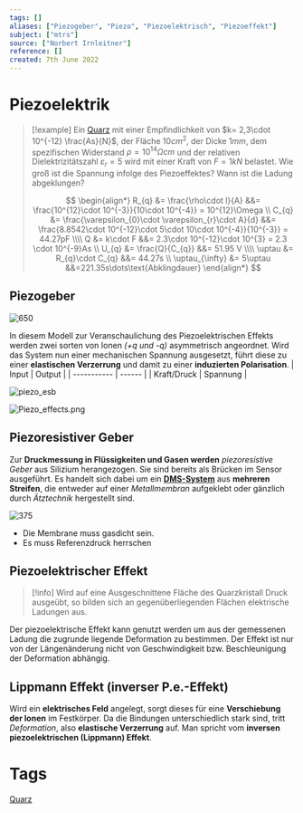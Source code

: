 ```yaml
---
tags: []
aliases: ["Piezogeber", "Piezo", "Piezoelektrisch", "Piezoeffekt"]
subject: ["mtrs"]
source: ["Norbert Irnleitner"]
reference: []
created: 7th June 2022
---
```


# Piezoelektrik
> [!example] Ein [Quarz](Quarzoszillator.md) mit einer Empfindlichkeit von $k= 2,3\cdot 10^{-12} \frac{As}{N}$, der Fläche $10cm^{2}$, der Dicke $1mm$, dem spezifischen Widerstand $\rho = 10^{14}\Omega cm$ und der relativen Dielektrizitätszahl $\varepsilon_{r}=5$ wird mit einer Kraft von $F=1kN$ belastet. Wie groß ist die Spannung infolge des Piezoeffektes? Wann ist die Ladung abgeklungen?
> 
> $$
> \begin{align*}
> R_{q} &= \frac{\rho\cdot l}{A} &&= \frac{10^{12}\cdot 10^{-3}}{10\cdot 10^{-4}} = 10^{12}\Omega
> \\
> C_{q} &= \frac{\varepsilon_{0}\cdot \varepsilon_{r}\cdot A}{d} &&= \frac{8.8542\cdot 10^{-12}\cdot 5\cdot 10\cdot 10^{-4}}{10^{-3}} = 44.27pF
> \\\\
> Q &= k\cdot F &&= 2.3\cdot 10^{-12}\cdot 10^{3} = 2.3 \cdot 10^{-9}As
> \\
> U_{q} &= \frac{Q}{C_{q}} &&= 51.95 V
> \\\\
> \uptau &= R_{q}\cdot C_{q} &&= 44.27s
> \\
> \uptau_{\infty} &= 5\uptau &&=221.35s\dots\text{Abklingdauer}
> \end{align*}
> $$

## Piezogeber
![650](piezo_ions.png)

In diesem Modell zur Veranschaulichung des Piezoelektrischen Effekts werden zwei sorten von Ionen *(+q und -q)* asymmetrisch angeordnet. Wird das System nun einer mechanischen Spannung ausgesetzt, führt diese zu einer **elastischen Verzerrung** und damit zu einer **induzierten Polarisation**.
| Input       | Output |
| ----------- | ------ |
| Kraft/Druck | Spannung       |

![piezo_esb](piezo_esb.png)

![Piezo_effects.png](Piezo_effects.png)

## Piezoresistiver Geber
Zur **Druckmessung in Flüssigkeiten und Gasen werden** *piezoresistive Geber* aus Silizium herangezogen. Sie sind bereits als Brücken im Sensor ausgeführt.
Es handelt sich dabei um ein **[DMS-System](Dehnungsmessstreifen)** aus **mehreren Streifen**, die entweder auf einer *Metallmembran* aufgeklebt oder gänzlich durch *Ätztechnik* hergestellt sind.

![375](piezoresistivergeber.png)

 - Die Membrane muss gasdicht sein.
 - Es muss Referenzdruck herrschen

## Piezoelektrischer Effekt
>[!info] Wird auf eine Ausgeschnittene Fläche des Quarzkristall Druck ausgeübt, so bilden sich an gegenüberliegenden Flächen elektrische Ladungen aus.


Der piezoelektrische Effekt kann genutzt werden um aus der gemessenen
Ladung die zugrunde liegende Deformation zu bestimmen.
Der Effekt ist nur von der Längenänderung nicht von Geschwindigkeit
bzw. Beschleunigung der Deformation abhängig.

## Lippmann Effekt (inverser P.e.-Effekt)
Wird ein **elektrisches Feld** angelegt, sorgt dieses für eine **Verschiebung der Ionen** im Festkörper. Da die Bindungen unterschiedlich stark sind, tritt *Deformation*, also **elastische Verzerrung** auf.
Man spricht vom **inversen piezoelektrischen (Lippmann) Effekt**.

# Tags 
[Quarz](Quarzoszillator.md)
